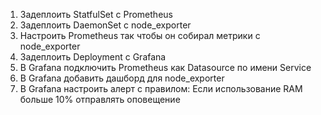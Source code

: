 1. Задеплоить StatfulSet с Prometheus
2. Задеплоить DaemonSet с node_exporter
3. Настроить Prometheus так чтобы он собирал метрики с node_exporter
4. Задеплоить Deployment с Grafana
5. В Grafana подключить Prometheus как Datasource по имени Service
6. В Grafana добавить дашборд для node_exporter
7. В Grafana настроить алерт с правилом: Если использование RAM больше 10% отправлять оповещение
